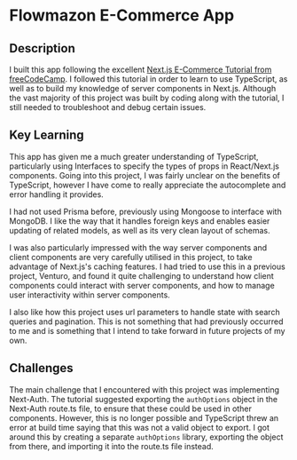 # Flowmazon E-Commerce App

## Description

I built this app following the excellent [Next.js E-Commerce Tutorial from freeCodeCamp](https://www.youtube.com/watch?v=K4ziF0MhbLc&t=15076s). I followed this tutorial in order to learn to use TypeScript, as well as to build my knowledge of server components in Next.js. Although the vast majority of this project was built by coding along with the tutorial, I still needed to troubleshoot and debug certain issues.

## Key Learning

This app has given me a much greater understanding of TypeScript, particularly using Interfaces to specify the types of props in React/Next.js components. Going into this project, I was fairly unclear on the benefits of TypeScript, however I have come to really appreciate the autocomplete and error handling it provides.

I had not used Prisma before, previously using Mongoose to interface with MongoDB. I like the way that it handles foreign keys and enables easier updating of related models, as well as its very clean layout of schemas.

I was also particularly impressed with the way server components and client components are very carefully utilised in this project, to take advantage of Next.js's caching features. I had tried to use this in a previous project, Venturo, and found it quite challenging to understand how client components could interact with server components, and how to manage user interactivity within server components.

I also like how this project uses url parameters to handle state with search queries and pagination. This is not something that had previously occurred to me and is something that I intend to take forward in future projects of my own.

## Challenges

The main challenge that I encountered with this project was implementing Next-Auth. The tutorial suggested exporting the ``authOptions`` object in the Next-Auth route.ts file, to ensure that these could be used in other components. However, this is no longer possible and TypeScript threw an error at build time saying that this was not a valid object to export. I got around this by creating a separate ``authOptions`` library, exporting the object from there, and importing it into the route.ts file instead.
